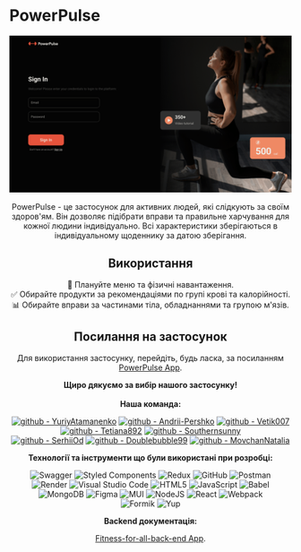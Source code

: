 # PowerPulse

![Illustration PowerPulse App](./assets/Sign%20In-min.png)</br>

<div align="center">
PowerPulse - це застосунок для активних людей, які слідкують за своїм здоров'ям. Він дозволяє підібрати вправи та правильне харчування для кожної людини індивідуально. Всі характеристики зберігаються в індивідуальному щоденнику за датою зберігання.

## Використання

📅 Плануйте меню та фізичні навантаження.</br> ✅ Обирайте продукти за
рекомендаціями по групі крові та калорійності.</br> 📊 Обирайте вправи за
частинами тіла, обладнаннями та групою м'язів.

## Посилання на застосунок

Для використання застосунку, перейдіть, будь ласка, за посиланням
[PowerPulse App](https://yuriyatamanenko.github.io/GachiClub/signin).

<div align="center"><b>Щиро дякуємо за вибір нашого застосунку!</b>
</br></br><div>

<div align="center"><b>Наша команда:</b></br>

[![github - YuriyAtamanenko](https://img.shields.io/badge/github-YuriyAtamanenko-2ea44f?logo=github)](https://github.com/YuriyAtamanenko)
[![github - Andrii-Pershko](https://img.shields.io/badge/github-Andrii-Pershko-2ea44f?logo=github)](https://github.com/Andrii-Pershko)
[![github - Vetik007](https://img.shields.io/badge/github-Vetik007-2ea44f?logo=github)](https://github.com/Vetik007)
[![github - Tetiana892](https://img.shields.io/badge/github-Tetiana892-2ea44f?logo=github)](https://github.com/Tetiana892)
[![github - Southernsunny](https://img.shields.io/badge/github-Southernsunny-2ea44f?logo=github)](https://github.com/Southernsunny)</br>
[![github - SerhiiOd](https://img.shields.io/badge/github-SerhiiOd-2ea44f?logo=github)](https://github.com/SerhiiOd)
[![github - Doublebubble99](https://img.shields.io/badge/github-Doublebubble99-2ea44f?logo=github)](https://github.com/Doublebubble99)
[![github - MovchanNatalia](https://img.shields.io/badge/github-MovchanNatalia-2ea44f?logo=github)](https://github.com/MovchanNatalia)

</div>

<div align="center">
<b>Технології та інструменти що були використані при розробці:</b></br>

![Swagger](https://img.shields.io/badge/-Swagger-%23Clojure?style=for-the-badge&logo=swagger&logoColor=white)
![Styled Components](https://img.shields.io/badge/styled--components-DB7093?style=for-the-badge&logo=styled-components&logoColor=white)
![Redux](https://img.shields.io/badge/redux-%23593d88.svg?style=for-the-badge&logo=redux&logoColor=white)
![GitHub](https://img.shields.io/badge/github-%23121011.svg?style=for-the-badge&logo=github&logoColor=white)
![Postman](https://img.shields.io/badge/Postman-FF6C37?style=for-the-badge&logo=postman&logoColor=white)</br>
![Render](https://img.shields.io/badge/Render-%46E3B7.svg?style=for-the-badge&logo=render&logoColor=white)
![Visual Studio Code](https://img.shields.io/badge/Visual%20Studio%20Code-0078d7.svg?style=for-the-badge&logo=visual-studio-code&logoColor=white)
![HTML5](https://img.shields.io/badge/html5-%23E34F26.svg?style=for-the-badge&logo=html5&logoColor=white)
![JavaScript](https://img.shields.io/badge/javascript-%23323330.svg?style=for-the-badge&logo=javascript&logoColor=%23F7DF1E)
![Babel](https://img.shields.io/badge/Babel-F9DC3e?style=for-the-badge&logo=babel&logoColor=black)</br>
![MongoDB](https://img.shields.io/badge/MongoDB-%234ea94b.svg?style=for-the-badge&logo=mongodb&logoColor=white)
![Figma](https://img.shields.io/badge/figma-%23F24E1E.svg?style=for-the-badge&logo=figma&logoColor=white)
![MUI](https://img.shields.io/badge/MUI-%230081CB.svg?style=for-the-badge&logo=mui&logoColor=white)
![NodeJS](https://img.shields.io/badge/node.js-6DA55F?style=for-the-badge&logo=node.js&logoColor=white)
![React](https://img.shields.io/badge/react-%2320232a.svg?style=for-the-badge&logo=react&logoColor=%2361DAFB)
![Webpack](https://img.shields.io/badge/webpack-%238DD6F9.svg?style=for-the-badge&logo=webpack&logoColor=black)</br>
![Formik](https://img.shields.io/badge/formik-%238DD6F9.svg?style=for-the-badge&logo=formik&logoColor=blue)
![Yup](https://img.shields.io/badge/Yup-FF6C37?style=for-the-badge&logo=yup&logoColor=white)

</div>

<div align="center">
<b>Backend документація:</b></br>

[Fitness-for-all-back-end App](https://github.com/alexkorpol/fitness-for-all-back-end).
